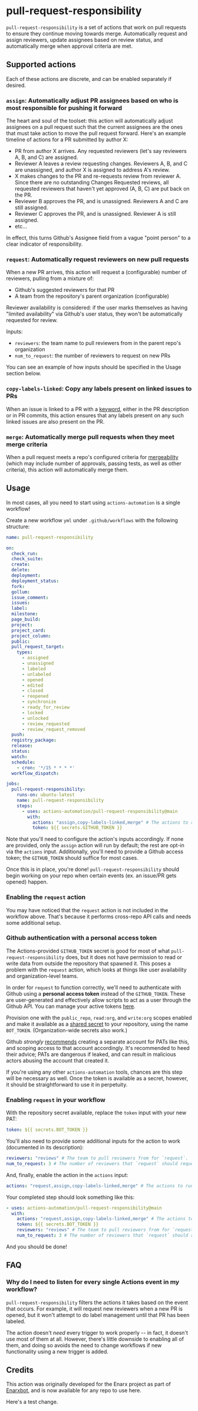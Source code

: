 # pull-request-responsibility

`pull-request-responsibility` is a set of actions that work on pull requests to ensure they continue moving towards merge. Automatically request and assign reviewers, update assignees based on review status, and automatically merge when approval criteria are met.

## Supported actions

Each of these actions are discrete, and can be enabled separately if desired.

### `assign`: Automatically adjust PR assignees based on who is most responsible for pushing it forward

The heart and soul of the toolset: this action will automatically adjust assignees on a pull request such that the current assignees are the ones that must take action to move the pull request forward. Here's an example timeline of actions for a PR submitted by author X:

- PR from author X arrives. Any requested reviewers (let's say reviewers A, B, and C) are assigned.
- Reviewer A leaves a review requesting changes. Reviewers A, B, and C are unassigned, and author X is assigned to address A's review.
- X makes changes to the PR and re-requests review from reviewer A. Since there are no outstanding Changes Requested reviews, all requested reviewers that haven't yet approved (A, B, C) are put back on the PR.
- Reviewer B approves the PR, and is unassigned. Reviewers A and C are still assigned.
- Reviewer C approves the PR, and is unassigned. Reviewer A is still assigned.
- etc...

In effect, this turns Github's Assignee field from a vague "point person" to a clear indicator of responsibility.

### `request`: Automatically request reviewers on new pull requests

When a new PR arrives, this action will request a (configurable) number of reviewers, pulling from a mixture of:

- Github's suggested reviewers for that PR
- A team from the repository's parent organization (configurable)

Reviewer availability is considered: if the user marks themselves as having "limited availability" via Github's user status, they won't be automatically requested for review.

Inputs:

- `reviewers`: the team name to pull reviewers from in the parent repo's organization
- `num_to_request`: the number of reviewers to request on new PRs

You can see an example of how inputs should be specified in the Usage section below.

### `copy-labels-linked`: Copy any labels present on linked issues to PRs

When an issue is linked to a PR with a [keyword](https://docs.github.com/en/github/managing-your-work-on-github/linking-a-pull-request-to-an-issue#linking-a-pull-request-to-an-issue-using-a-keyword), either in the PR description or in PR commits, this action ensures that any labels present on any such linked issues are also present on the PR.

### `merge`: Automatically merge pull requests when they meet merge criteria

When a pull request meets a repo's configured criteria for [mergeability](https://docs.github.com/en/github/administering-a-repository/defining-the-mergeability-of-pull-requests) (which may include number of approvals, passing tests, as well as other criteria), this action will automatically merge them.

## Usage

In most cases, all you need to start using `actions-automation` is a single workflow!

Create a new workflow `yml` under `.github/workflows` with the following structure:

```yml
name: pull-request-responsibility

on:
  check_run:
  check_suite:
  create:
  delete:
  deployment:
  deployment_status:
  fork:
  gollum:
  issue_comment:
  issues:
  label:
  milestone:
  page_build:
  project:
  project_card:
  project_column:
  public:
  pull_request_target:
    types:
      - assigned
      - unassigned
      - labeled
      - unlabeled
      - opened
      - edited
      - closed
      - reopened
      - synchronize
      - ready_for_review
      - locked
      - unlocked
      - review_requested
      - review_request_removed
  push:
  registry_package:
  release:
  status:
  watch:
  schedule:
    - cron: '*/15 * * * *'
  workflow_dispatch:

jobs:
  pull-request-responsibility:
    runs-on: ubuntu-latest
    name: pull-request-responsibility
    steps:
      - uses: actions-automation/pull-request-responsibility@main
        with:
          actions: "assign,copy-labels-linked,merge" # The actions to run.
          token: ${{ secrets.GITHUB_TOKEN }}
```

Note that you'll need to configure the action's inputs accordingly. If none are provided, only the `assign` action will run by default; the rest are opt-in via the `actions` input. Additionally, you'll need to provide a Github access token; the `GITHUB_TOKEN` should suffice for most cases.

Once this is in place, you're done! `pull-request-responsibility` should begin working on your repo
when certain events (ex. an issue/PR gets opened) happen.

### Enabling the `request` action

You may have noticed that the `request` action is not included in the workflow above. That's because it performs cross-repo API calls and needs some additional setup.

### Github authentication with a personal access token

The Actions-provided `GITHUB_TOKEN` secret is good for most of what `pull-request-responsibility` does, but it does not have permission to read or write data from outside the repository that spawned it. This poses a problem with the `request` action, which looks at things like user availability and organization-level teams.

In order for `request` to function correctly, we'll need to authenticate with Github using a **personal access token** instead of the `GITHUB_TOKEN`. These are user-generated and effectively allow scripts to act as a user through the Github API. You can manage your active tokens [here](https://github.com/settings/tokens).

Provision one with the `public_repo`, `read:org`, and `write:org` scopes enabled and make it available as a [shared secret](https://docs.github.com/en/free-pro-team@latest/actions/reference/encrypted-secrets)
to your repository, using the name `BOT_TOKEN`. (Organization-wide secrets also work.)

Github _strongly_
[recommends](https://docs.github.com/en/free-pro-team@latest/actions/learn-github-actions/security-hardening-for-github-actions#considering-cross-repository-access)
creating a separate account for PATs like this, and scoping access to that
account accordingly. It's recommended to heed their advice; PATs are dangerous if leaked, and can result in malicious actors abusing the account that created it.

If you're using any other `actions-automation` tools, chances are this step will be necessary as well. Once the token is available as a secret, however, it should be straightforward to use it in perpetuity.

### Enabling `request` in your workflow

With the repository secret available, replace the `token` input with your new PAT:

```yml
token: ${{ secrets.BOT_TOKEN }}
```

You'll also need to provide some additional inputs for the action to work (documented in its description):

```yml
reviewers: "reviews" # The team to pull reviewers from for `request`.
num_to_request: 3 # The number of reviewers that `request` should request on new PRs.
```

And, finally, enable the action in the `actions` input:

```yml
actions: "request,assign,copy-labels-linked,merge" # The actions to run.
```

Your completed step should look something like this:

```yml
- uses: actions-automation/pull-request-responsibility@main
  with:
    actions: "request,assign,copy-labels-linked,merge" # The actions to run.
    token: ${{ secrets.BOT_TOKEN }}
    reviewers: "reviews" # The team to pull reviewers from for `request`.
    num_to_request: 3 # The number of reviewers that `request` should request on new PRs.
```

And you should be done!

## FAQ

### Why do I need to listen for every single Actions event in my workflow?

`pull-request-responsibility` filters the actions it takes based on the event that occurs. For
example, it will request new reviewers when a new PR is opened, but it won't
attempt to do label management until that PR has been labeled.

The action doesn't _need_ every trigger to work properly -- in fact, it doesn't
use most of them at all. However, there's little downside to enabling all of
them, and doing so avoids the need to change workflows if new functionality using a new trigger is added.

## Credits

This action was originally developed for the Enarx project as part of [Enarxbot](https://github.com/enarx/bot), and is now available for any repo to use here.

Here's a test change.
